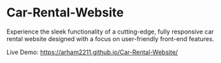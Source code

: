 # Car-Rental-Website

Experience the sleek functionality of a cutting-edge, fully responsive car rental website designed with a focus on user-friendly front-end features.

Live Demo: https://arham2211.github.io/Car-Rental-Website/
